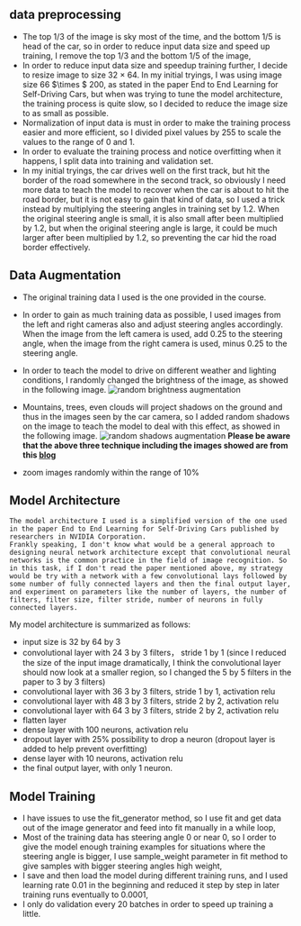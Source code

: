 ## data preprocessing
    
   -  The top 1/3 of the image is sky most of the time, and the bottom 1/5 is head of the car, so in order to reduce input data size and speed up training, I remove the top 1/3 and the bottom 1/5 of the image,
   -  In order to reduce input data size and speedup training further, I decide to resize image to size 32  $\times$ 64. In my initial tryings, I was using image size 66 $\times $ 200, as stated in the paper End to End Learning for Self-Driving Cars, but when was trying to tune the model architecture, the training process is quite slow, so I decided to reduce the image size to as small as possible.
   -  Normalization of input data is must in order to make the training process easier and more efficient, so I divided pixel values by 255 to scale the values to the range of 0 and 1. 
   -  In order to evaluate the training process and notice overfitting when it happens, I split data into training and validation set.
   -  In my initial tryings, the car drives well on the first track, but hit the border of the road somewhere in the second track, so obviously I need more data to teach the model to recover when the car is about to hit the road border, but it is not easy to gain that kind of data, so I used a trick instead by multiplying the steering angles in training set by 1.2. When the original steering angle is small, it is also small after been multiplied by 1.2, but when the original steering angle is large, it could be much larger after been multiplied by 1.2, so preventing the car hid the road border effectively.

## Data Augmentation

   - The original training data I used is the one provided in the course.

   -   In order to gain as much training data as possible, I   used images from the left and right cameras also and adjust steering angles accordingly. When the image from the left camera is used, add 0.25 to the steering angle, when the image from the right camera is used, minus 0.25 to the steering angle.
   -  In order to teach the model to drive on different weather and lighting conditions, I randomly changed the brightness of the image, as showed in the following image.
    ![random brightness augmentation](https://cdn-images-1.medium.com/max/800/1*LTg_FFgMF1Tgw-dI93lgXw.png)
   -  Mountains, trees, even clouds will project shadows on the ground and thus in the images seen by the car camera, so I added random shadows on the image to teach the model to deal with this effect, as showed in the following image.
   ![random shadows augmentation](https://cdn-images-1.medium.com/max/800/1*I5MyRkjrMc2ohpLL-VxJUA.png)
   **Please be aware that the above three technique including the images showed are from this [blog](https://chatbotslife.com/using-augmentation-to-mimic-human-driving-496b569760a9#.tfansn960)**
  
   -   zoom images randomly within the range of 10%

## Model Architecture
    
    The model architecture I used is a simplified version of the one used in the paper End to End Learning for Self-Driving Cars published by researchers in NVIDIA Corporation.
    Frankly speaking, I don't know what would be a general approach to designing neural network architecture except that convolutional neural networks is the common practice in the field of image recognition. So in this task, if I don't read the paper mentioned above, my strategy would be try with a network with a few convolutional lays followed by some number of fully connected layers and then the final output layer, and experiment on parameters like the number of layers, the number of filters, filter size, filter stride, number of neurons in fully connected layers.

My model architecture is summarized as follows:

-    input size is 32 by 64 by 3
-   convolutional layer with 24 3 by 3 filters， stride 1 by 1
    (since I reduced the size of the input image dramatically, I think the convolutional layer should now look at a smaller region, so I changed the 5 by 5 filters in the paper to 3 by 3 filters)
- convolutional layer with 36 3 by 3 filters, stride 1 by 1, activation relu
-  convolutional layer with 48 3 by 3 filters, stride 2 by 2, activation relu
-  convolutional layer with 64 3 by 3 filters, stride 2 by 2, activation relu
-  flatten layer
-  dense layer with 100 neurons, activation relu
-  dropout layer with 25% possibility to drop a neuron
(dropout layer is added to help prevent overfitting)
-  dense layer with 10 neurons, activation relu
-  the final output layer, with only 1 neuron.

## Model Training

   *  I have issues to use the fit_generator method, so I use fit and get data out of the image generator and feed into fit manually in a while loop,
   *  Most of the training data has steering angle 0 or near 0, so I order to give the model enough training examples for situations where the steering angle is bigger, I use sample_weight parameter in fit method to give samples with bigger steering angles high weight,
   *  I save and then load the model during different training runs, and I used learning rate 0.01 in the beginning and reduced it step by step in later training runs eventually to 0.0001,
   * I only do validation every 20 batches in order to speed up training a little.

